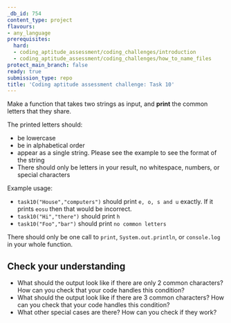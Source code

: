 ```yaml
---
_db_id: 754
content_type: project
flavours:
- any_language
prerequisites:
  hard:
  - coding_aptitude_assessment/coding_challenges/introduction
  - coding_aptitude_assessment/coding_challenges/how_to_name_files
protect_main_branch: false
ready: true
submission_type: repo
title: 'Coding aptitude assessment challenge: Task 10'
---
```


Make a function that takes two strings as input, and **print** the common letters that they share.

The printed letters should:

- be lowercase
- be in alphabetical order
- appear as a single string. Please see the example to see the format of the string
- There should only be letters in your result, no whitespace, numbers, or special characters

Example usage:

- `task10("House","computers")` should print `e, o, s and u` exactly. If it prints `eosu` then that would be incorrect.
- `task10("Hi","there")` should print `h`
- `task10("Foo","bar")` should print `no common letters`

There should only be one call to `print`, `System.out.println`, or `console.log` in your whole function.

## Check your understanding

- What should the output look like if there are only 2 common characters? How can you check that your code handles this condition?
- What should the output look like if there are 3 common characters? How can you check that your code handles this condition?
- What other special cases are there? How can you check if they work?
